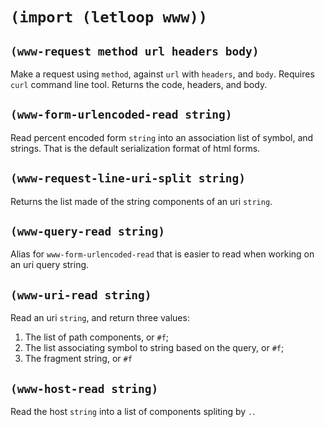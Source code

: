 # `(import (letloop www))`

## `(www-request method url headers body)`

Make a request using `method`, against `url` with `headers`, and
`body`. Requires `curl` command line tool. Returns the code, headers,
and body.

## `(www-form-urlencoded-read string)`

Read percent encoded form `string` into an association list of symbol,
and strings. That is the default serialization format of html forms.

## `(www-request-line-uri-split string)`

Returns the list made of the string components of an uri `string`.

## `(www-query-read string)`

Alias for `www-form-urlencoded-read` that is easier to read when
working on an uri query string.

## `(www-uri-read string)`

Read an uri `string`, and return three values:

1. The list of path components, or `#f`;
2. The list associating symbol to string based on the query, or `#f`;
3. The fragment string, or `#f`

## `(www-host-read string)`

Read the host `string` into a list of components spliting by `.`.


